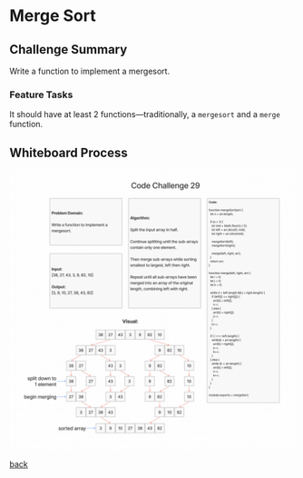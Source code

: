 # Merge Sort

## Challenge Summary

Write a function to implement a mergesort.

### Feature Tasks

It should have at least 2 functions—traditionally, a `mergesort` and a `merge` function.

## Whiteboard Process

![Merge Sort](./merge-sort2.png)

[back](../README.md)
